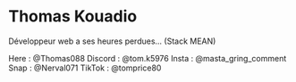 # Thomas Kouadio

Développeur web a ses heures perdues... (Stack MEAN)

Here : @Thomas088 
Discord : @tom.k5976
Insta : @masta_gring_comment
Snap : @Nerval071
TikTok : @tomprice80
